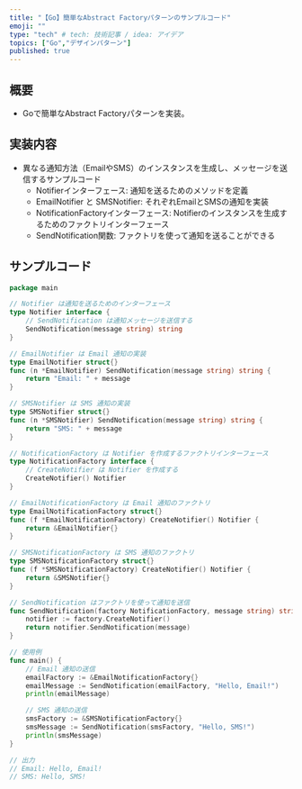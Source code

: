 ```yaml
---
title: "【Go】簡単なAbstract Factoryパターンのサンプルコード"
emoji: ""
type: "tech" # tech: 技術記事 / idea: アイデア
topics: ["Go","デザインパターン"]
published: true
---
```


## 概要

- Goで簡単なAbstract Factoryパターンを実装。

## 実装内容

- 異なる通知方法（EmailやSMS）のインスタンスを生成し、メッセージを送信するサンプルコード
	- Notifierインターフェース: 通知を送るためのメソッドを定義
	- EmailNotifier と SMSNotifier: それぞれEmailとSMSの通知を実装
	- NotificationFactoryインターフェース: Notifierのインスタンスを生成するためのファクトリインターフェース
	- SendNotification関数: ファクトリを使って通知を送ることができる

## サンプルコード


```go
package main

// Notifier は通知を送るためのインターフェース
type Notifier interface {
	// SendNotification は通知メッセージを送信する
	SendNotification(message string) string
}

// EmailNotifier は Email 通知の実装
type EmailNotifier struct{}
func (n *EmailNotifier) SendNotification(message string) string {
	return "Email: " + message
}

// SMSNotifier は SMS 通知の実装
type SMSNotifier struct{}
func (n *SMSNotifier) SendNotification(message string) string {
	return "SMS: " + message
}

// NotificationFactory は Notifier を作成するファクトリインターフェース
type NotificationFactory interface {
	// CreateNotifier は Notifier を作成する
	CreateNotifier() Notifier
}

// EmailNotificationFactory は Email 通知のファクトリ
type EmailNotificationFactory struct{}
func (f *EmailNotificationFactory) CreateNotifier() Notifier {
	return &EmailNotifier{}
}

// SMSNotificationFactory は SMS 通知のファクトリ
type SMSNotificationFactory struct{}
func (f *SMSNotificationFactory) CreateNotifier() Notifier {
	return &SMSNotifier{}
}

// SendNotification はファクトリを使って通知を送信
func SendNotification(factory NotificationFactory, message string) string {
	notifier := factory.CreateNotifier()
	return notifier.SendNotification(message)
}

// 使用例
func main() {
	// Email 通知の送信
	emailFactory := &EmailNotificationFactory{}
	emailMessage := SendNotification(emailFactory, "Hello, Email!")
	println(emailMessage)

	// SMS 通知の送信
	smsFactory := &SMSNotificationFactory{}
	smsMessage := SendNotification(smsFactory, "Hello, SMS!")
	println(smsMessage)
}

// 出力
// Email: Hello, Email!
// SMS: Hello, SMS!
```

